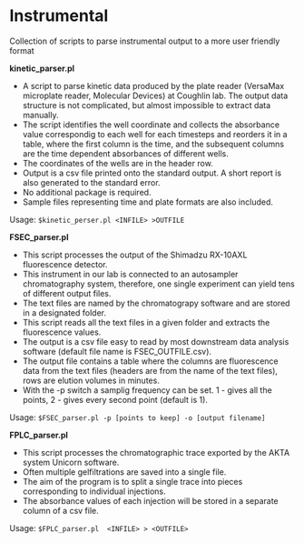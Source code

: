 Instrumental
============

Collection of scripts to parse instrumental output to a more user friendly format

__kinetic_parser.pl__ 
* A script to parse kinetic data produced by the plate reader (VersaMax microplate reader, Molecular Devices) at Coughlin lab. The output data structure is not complicated, but almost impossible to extract data manually. 
* The script identifies the well coordinate and collects the absorbance value correspondig to each well for each timesteps and reorders it in a table, where the first column is the time, and the subsequent columns are the time dependent absorbances of different wells.
* The coordinates of the wells are in the header row.
* Output is a csv file printed onto the standard output. A short report is also generated to the standard error.
* No additional package is required.
* Sample files representing time and plate formats are also included.

Usage: `$kinetic_perser.pl <INFILE> >OUTFILE`

__FSEC_parser.pl__
* This script processes the output of the Shimadzu RX-10AXL fluorescence detector.
* This instrument in our lab is connected to an autosampler chromatography system, therefore, one single experiment can yield tens of different output files.
* The text files are named by the chromatograpy software and are stored in a designated folder.
* This script reads all the text files in a given folder and extracts the fluorescence values.
* The output is a csv file easy to read by most downstream data analysis software (default file name is FSEC_OUTFILE.csv).
* The output file contains a table where the columns are fluorescence data from the text files (headers are from the name of the text files), rows are elution volumes in minutes.
* With the -p switch a samplig frequency can be set. 1 - gives all the points, 2 - gives every second point (default is 1).

Usage: `$FSEC_parser.pl -p [points to keep] -o [output filename]`

__FPLC_parser.pl__
* This script processes the chromatographic trace exported by the AKTA system Unicorn software.
* Often multiple gelfiltrations are saved into a single file.
* The aim of the program is to split a single trace into pieces corresponding to individual injections.
* The absorbance values of each injection will be stored in a separate column of a csv file.

Usage: `$FPLC_parser.pl  <INFILE> > <OUTFILE>`
